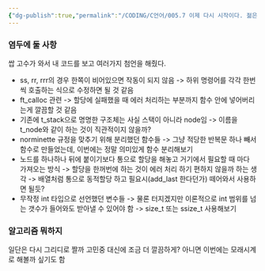 ```yaml
---
{"dg-publish":true,"permalink":"/CODING/C언어/005.7 이제 다시 시작이다. 젊은 날의 꿈이여/","noteIcon":"2"}
---
```


### 염두에 둘 사항
쌉 고수가 와서 내 코드를 보고 여러가지 첨언을 해줬다.
- ss, rr, rrr의 경우 한쪽이 비어있으면 작동이 되지 않음
  -> 하위 명령어를 각각 한번씩 호출하는 식으로 수정하면 될 것 같음
- ft_calloc 관련
  -> 할당에 실패했을 때 에러 처리하는 부분까지 함수 안에 넣어버리는게 깔끔할 것 같음
- 기존에 t_stack으로 명명한 구조체는 사실 스택이 아니라 node임
  -> 이름을 t_node와 같이 하는 것이 직관적이지 않을까?
- norminette 규정을 맞추기 위해 분리했던 함수들
  -> 그냥 적당한 반복문 하나 빼서 함수로 만들었는데, 이번에는 정말 의미있게 함수 분리해보기
- 노드를 하나하나 뒤에 붙이기보다 통으로 할당을 해놓고 거기에서 필요할 때 마다 가져오는 방식
  -> 할당을 한꺼번에 하는 것이 에러 처리 하기 편하지 않을까 하는 생각
  -> 배열처럼 통으로 동적할당 하고 필요시(add_last 한다던가) 떼어와서 사용하면 될듯?
- 무작정 int 타입으로 선언했던 변수들
  -> 물론 터지겠지만 이론적으로 int 범위를 넘는 갯수가 들어와도 받아낼 수 있어야 함
  -> size_t 또는 ssize_t 사용해보기
### 알고리즘 뭐하지
일단은 다시 그리디로 짤까 고민중
대신에 조금 더 깔끔하게?
아니면 이번에는 모래시계로 해볼까 싶기도 함
